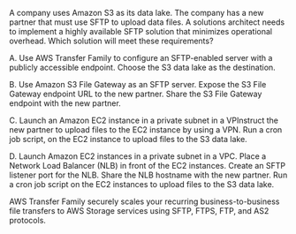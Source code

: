 A company uses Amazon S3 as its data lake. The company has a new partner that must use SFTP to upload data files. A solutions architect needs to implement a highly available SFTP solution that minimizes operational overhead. Which solution will meet these requirements? 

A. Use AWS Transfer Family to configure an SFTP-enabled server with a publicly accessible endpoint. Choose the S3 data lake as the destination. 

B. Use Amazon S3 File Gateway as an SFTP server. Expose the S3 File Gateway endpoint URL to the new partner. Share the S3 File Gateway endpoint with the new partner.

 C. Launch an Amazon EC2 instance in a private subnet in a VPInstruct the new partner to upload files to the EC2 instance by using a VPN. Run a cron job script, on the EC2 instance to upload files to the S3 data lake. 

D. Launch Amazon EC2 instances in a private subnet in a VPC. Place a Network Load Balancer (NLB) in front of the EC2 instances. Create an SFTP listener port for the NLB. Share the NLB hostname with the new partner. Run a cron job script on the EC2 instances to upload files to the S3 data lake.

AWS Transfer Family securely scales your recurring business-to-business file transfers to AWS Storage services using SFTP, FTPS, FTP, and AS2 protocols.